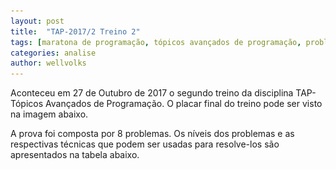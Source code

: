 ```yaml
---
layout: post
title:  "TAP-2017/2 Treino 2"
tags: [maratona de programação, tópicos avançados de programação, problemset, analise]
categories: analise
author: wellvolks
---
```


Aconteceu em 27 de Outubro de 2017 o segundo treino da disciplina TAP-Tópicos Avançados de Programação. O placar final do treino pode ser visto na imagem abaixo.

<!-- ![Placar final do Treino-2 - TAP/2017-2](/_assets/images/Placar-Treino-2-Tap2017-2.JPG){: .center-image } --!>


A prova foi composta por 8 problemas. Os níveis dos problemas e as respectivas técnicas que podem ser usadas para resolve-los são apresentados na tabela abaixo.
<!--
| Problema				                | Dificuldade	| Técnica relacionada	                                |
|:--------------------------------------|:-------------:|------------------------------------------------------:|
|A - <a href="#bingo">Perfection</a> 		            |  ?  	| ?		                                        |
|B - <a href="#horas">Peter's Smokes</a>	                    | 	?    | ? |
|C - <a href="#led">Goldbach's Conjecture</a>				            | 	?	    | ?		                                        |
|D - <a href="#arvore">Prime Factors</a>		                    |	  ?     | ?                              |
|E - <a href="#telefone">ID Codes</a>			        |  ?		| ?                        |
|F - <a href="#trilhos">What is the Median?</a>			        |  ?  | ?                                   |
|G - <a href="#diamantes">Hardwood Species</a>	                            |    ?      | ?       |
|H - <a href="#pontos">Jolly Jumpers</a>	                    | ? 	| ?				                    |
|=====
--!>
<!-- <p> --!>

<!-- </p> --!>

<!--
{% include analises/Treino-2-TAP-2017-2/perfection.md %}
{% include analises/Treino-2-TAP-2017-2/smokes.md %}
{% include analises/Treino-2-TAP-2017-2/conjecture.md %}
{% include analises/Treino-2-TAP-2017-2/prime_factors.md %}
{% include analises/Treino-2-TAP-2017-2/id_codes.md %}
{% include analises/Treino-2-TAP-2017-2/median.md %}
{% include analises/Treino-2-TAP-2017-2/hardwood_species.md %}
{% include analises/Treino-2-TAP-2017-2/jolly_jumpers.md %}
--!>
